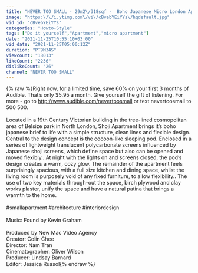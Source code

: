 ```yaml
---
title: "NEVER TOO SMALL - 29m2\/318sqf -  Boho Japanese Micro London Apartment"
image: "https:\/\/i.ytimg.com\/vi\/cBvebYEiYYs\/hqdefault.jpg"
vid_id: "cBvebYEiYYs"
categories: "Howto-Style"
tags: ["Do it yourself","Apartment","micro apartment"]
date: "2021-11-25T10:55:10+03:00"
vid_date: "2021-11-25T05:00:12Z"
duration: "PT9M34S"
viewcount: "18013"
likeCount: "2236"
dislikeCount: "26"
channel: "NEVER TOO SMALL"
---
```

{% raw %}Right now, for a limited time, save 60% on your first 3 months of Audible. That’s only $5.95 a month. Give yourself the gift of listening. For more - go to <a rel="nofollow" target="blank" href="http://www.audible.com/nevertoosmall">http://www.audible.com/nevertoosmall</a> or text nevertoosmall to 500 500.<br /><br />Located in a 19th Century Victorian building in the tree-lined cosmopolitan area of Belsize park in North London, Shoji Apartment brings it’s boho japanese brief to life with a simple structure, clean lines and flexible design. Central to the design concept is the cocoon-like sleeping pod. Enclosed in a series of lightweight translucent polycarbonate screens influenced by Japanese shoji screens, which define space but also can be opened and moved flexibly.. At night with the lights on and screens closed, the pod’s design creates a warm, cozy glow. The remainder of the apartment feels surprisingly spacious, with a full size kitchen and dining space, whilst the living room is purposely void of any fixed furniture, to allow flexibility.. The use of two key materials through-out the space, birch plywood and clay works plaster, unify the space and have a natural patina that brings a warmth to the home. <br /><br />#smallapartment #architecture #interiordesign <br /><br />Music: Found by Kevin Graham<br /><br />Produced by New Mac Video Agency<br />Creator: Colin Chee<br />Director: Nam Tran<br />Cinematographer: Oliver Wilson<br />Producer: Lindsay Barnard<br />Editor: Jessica Ruasol{% endraw %}
